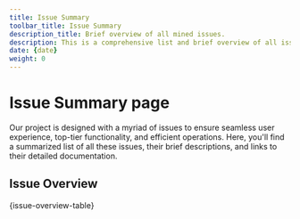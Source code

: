 ```yaml
---
title: Issue Summary
toolbar_title: Issue Summary
description_title: Brief overview of all mined issues.
description: This is a comprehensive list and brief overview of all issues.
date: {date}
weight: 0
---
```


# Issue Summary page

Our project is designed with a myriad of issues to ensure seamless user experience, top-tier functionality, and efficient operations. Here, you'll find a summarized list of all these issues, their brief descriptions, and links to their detailed documentation.

## Issue Overview

{issue-overview-table}
